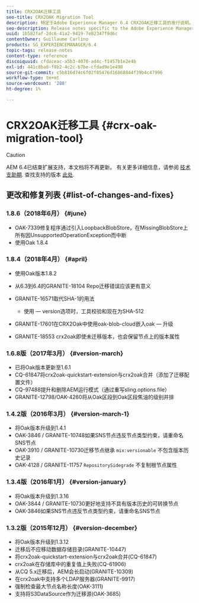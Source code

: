 ```yaml
---
title: CRX2OAK迁移工具
seo-title: CRX2OAK Migration Tool
description: 特定于Adobe Experience Manager 6.4 CRX2OAK迁移工具的发行说明。
seo-description: Release notes specific to the Adobe Experience Manager 6.4 CRX2OAK Migration tool.
uuid: 1b582faf-2dc6-41a2-9419-7e82347f9d6c
contentOwner: Guillaume Carlino
products: SG_EXPERIENCEMANAGER/6.4
topic-tags: release-notes
content-type: reference
discoiquuid: cfdaceac-a5b3-4070-ad4c-f1457b1e2e4b
exl-id: 441c8ba0-f8b2-4c2c-b7be-cfdad9e1e498
source-git-commit: c5b816d74c6f02f85476d16868844f39b4c47996
workflow-type: tm+mt
source-wordcount: '288'
ht-degree: 1%

---
```


# CRX2OAK迁移工具 {#crx-oak-migration-tool}

>[!CAUTION]
>
>AEM 6.4已结束扩展支持，本文档将不再更新。 有关更多详细信息，请参阅 [技术支助期](https://helpx.adobe.com/cn/support/programs/eol-matrix.html). 查找支持的版本 [此处](https://experienceleague.adobe.com/docs/).

## 更改和修复列表 {#list-of-changes-and-fixes}

### 1.8.6（2018年6月） {#june}

* OAK-7339修复程序通过引入LoopbackBlobStore，在MissingBlobStore上所有因UnsupportedOperationException而中断
* 使用Oak 1.8.4

### 1.8.4（2018年4月） {#april}

* 使用Oak版本1.8.2
* 从6.3到6.4的GRANITE-18104 Repo迁移错误应该更有意义
* GRANITE-16571取代SHA-1的用法

   * 使用 — version选项时，工具校验和现在为SHA-512

* GRANITE-17601在CRX2Oak中使用oak-blob-cloud嵌入oak — 升级
* GRANITE-18553 crx2oak即使未迁移版本，也会保留节点上的版本属性

### 1.6.8版（2017年3月） {#version-march}

* 已将Oak版本更新至1.6.1
* CQ-61847将crx2oak-quickstart-extension与crx2oak合并（添加了迁移配置文件）
* CQ-97488提升和删除AEM运行模式（通过重写sling.options.file）
* GRANITE-12798/OAK-4260将从Oak区段到Oak区段焦油的级别并排

### 1.4.2版（2016年3月） {#version-march-1}

* 将Oak版本升级到1.4.1
* OAK-3846 / GRANITE-10748如果SNS节点违反节点类型约束，请重命名SNS节点
* OAK-3910 / GRANITE-10730迁移节点继承 `mix:versionable` 不包含版本历史记录
* OAK-4128 / GRANITE-11757 `RepositorySidegrade` 不复制根节点属性

### 1.3.4版（2016年1月） {#version-january}

* 将Oak版本升级到1.3.16
* OAK-3844 / GRANITE-10730更好地支持不具有版本历史的可转换节点
* OAK-3846如果SNS节点违反节点类型约束，请重命名SNS节点

### 1.3.2版（2015年12月） {#version-december}

* 将Oak版本升级到1.3.12
* 迁移后不应移动数据存储目录(GRANITE-10447)
* 将crx2oak-quickstart-extension与crx2oak合并(CQ-61847)
* crx2oak在存储库中的重复值上失败(CQ-61906)
* 从CQ 5.x迁移后，AEM会长启动(GRANITE-10309)
* 在crx2oak中支持多个LDAP服务器(GRANITE-9917)
* 强制检查最大节点名称长度(OAK-3111)
* 支持将S3DataSource作为迁移源(OAK-3685)
